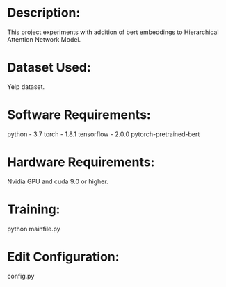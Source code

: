 
# Description:
This project experiments with addition of bert embeddings to Hierarchical Attention Network Model.
# Dataset Used: 
Yelp dataset.

# Software Requirements:
python - 3.7
torch - 1.8.1
tensorflow - 2.0.0
pytorch-pretrained-bert

# Hardware Requirements:
Nvidia GPU and cuda 9.0 or higher.

# Training:
python mainfile.py

# Edit Configuration:
config.py 

